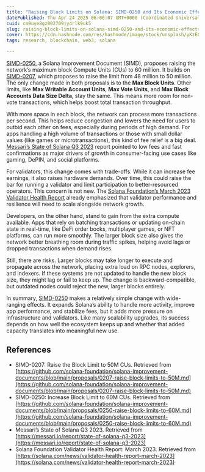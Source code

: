 ```yaml
---
title: "Raising Block Limits on Solana: SIMD-0250 and Its Economic Effects"
datePublished: Thu Apr 24 2025 06:00:07 GMT+0000 (Coordinated Universal Time)
cuid: cm9uye8gz002709jy4rlk9uk5
slug: raising-block-limits-on-solana-simd-0250-and-its-economic-effects
cover: https://cdn.hashnode.com/res/hashnode/image/stock/unsplash/yKzECK-O9-k/upload/8117101838cea4c0eafee73b82e0dc7a.jpeg
tags: research, blockchain, web3, solana

---
```


[SIMD-0250](https://github.com/solana-foundation/solana-improvement-documents/blob/main/proposals/0250-raise-block-limits-to-60M.md), a Solana Improvement Document (SIMD), proposes raising the network’s maximum block Compute Units (CUs) to 60 million. It builds on [SIMD-0207](https://github.com/solana-foundation/solana-improvement-documents/blob/main/proposals/0207-raise-block-limits-to-50M.md), which proposes to raise the limit from 48 million to 50 million. The only change made in both proposals is to the **Max Block Units**. Other limits, like **Max Writable Account Units**, **Max Vote Units**, and **Max Block Accounts Data Size Delta**, stay the same. This means more room for non-vote transactions, which helps boost total transaction throughput.

With more space in each block, the network can process more transactions per second. This helps reduce congestion and lowers the need for users to outbid each other on fees, especially during periods of high demand. For apps handling a high volume of transactions or those with small dollar values (like games or microtransactions), this kind of fee relief is a big deal. [Messari’s State of Solana Q3 2023](https://messari.io/report/state-of-solana-q3-2023) report pointed to low fees and fast confirmations as major drivers of growth in consumer-facing use cases like gaming, DePIN, and social platforms.

For validators, this change comes with trade-offs. While it can increase fee earnings, it also raises hardware demands. Over time, this could raise the bar for running a validator and limit participation to better-resourced operators. This concern is not new. The [Solana Foundation’s March 2023 Validator Health Report](https://solana.com/news/validator-health-report-march-2023) already emphasized that validator performance and resilience will need to scale alongside network growth.

Developers, on the other hand, stand to gain from the extra compute available. Apps that rely on batching transactions or updating on-chain state in real-time, like DeFi order books, multiplayer games, or NFT platforms, can run more smoothly. The larger block size also gives the network better breathing room during traffic spikes, helping avoid lags or dropped transactions when demand rises.

Still, there are risks. Larger blocks may take longer to execute and propagate across the network, placing extra load on RPC nodes, explorers, and indexers. If these systems are not updated to handle the new block size, they might lag or fail to keep up. The change is backward-compatible, but outdated nodes could reject the new, larger blocks entirely.

In summary, [SIMD-0250](https://github.com/solana-foundation/solana-improvement-documents/blob/main/proposals/0250-raise-block-limits-to-60M.md) makes a relatively simple change with wide-ranging effects. It expands Solana’s ability to handle more activity, improve app performance, and stabilize fees, but it adds more pressure on infrastructure and validators. Like many scalability upgrades, its success depends on how well the ecosystem keeps up and whether that added capacity translates into meaningful new use.

## References

* SIMD-0207: Raise the Block Limit to 50M CUs. Retrieved from [https://github.com/solana-foundation/solana-improvement-documents/blob/main/proposals/0207-raise-block-limits-to-50M.md](https://github.com/solana-foundation/solana-improvement-documents/blob/main/proposals/0207-raise-block-limits-to-50M.md)
* SIMD-0250: Increase Block Limit to 60M CUs. Retrieved from [https://github.com/solana-foundation/solana-improvement-documents/blob/main/proposals/0250-raise-block-limits-to-60M.md](https://github.com/solana-foundation/solana-improvement-documents/blob/main/proposals/0250-raise-block-limits-to-60M.md)    
* Messari’s State of Solana Q3 2023. Retrieved from [https://messari.io/report/state-of-solana-q3-2023](https://messari.io/report/state-of-solana-q3-2023)
* Solana Foundation Validator Health Report: March 2023. Retrieved from [https://solana.com/news/validator-health-report-march-2023](https://solana.com/news/validator-health-report-march-2023)